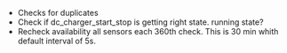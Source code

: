- Checks for duplicates
- Check if dc_charger_start_stop is getting right state. running state?
- Recheck availability all sensors each 360th check. This is 30 min whith default interval of 5s.
